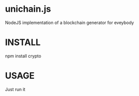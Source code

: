 # unichain.js
NodeJS implementation of a blockchain generator for eveybody

# INSTALL
npm install crypto

# USAGE
Just run it

